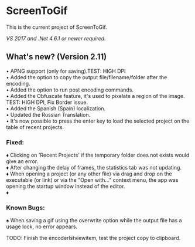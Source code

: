 ﻿# ScreenToGif  

This is the current project of ScreenToGif.  

_VS 2017 and .Net 4.6.1 or newer required._


## What's new? (Version 2.11)

• APNG support (only for saving).TEST: HIGH DPI  
• Added the option to copy the output file/filename/folder after the encoding.  
• Added the option to run post encoding commands.  
• Added the Obfuscate feature, it's used to pixelate a region of the image. TEST: HIGH DPI, Fix Border issue.  
• Added the Spanish (Spain) localization.  
• Updated the Russian Translation.  
• It's now possible to press the enter key to load the selected project on the table of recent projects.

### Fixed:

♦ Clicking on 'Recent Projects' if the temporary folder does not exists would give an error.  
♦ After changing the delay of frames, the statistics tab was not updating.  
♦ When opening a project (or any other file) via drag and drop on the executable (or link) or via the "Open with..." context menu, the app was opening the startup window instead of the editor.  
♦ 

### Known Bugs:

♠ When saving a gif using the overwrite option while the output file has a usage lock, no error appears.  




TODO:
Finish the encoderlstviewitem, test the project copy to clipboard.